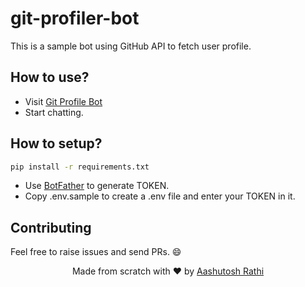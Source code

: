 # git-profiler-bot

This is a sample bot using GitHub API to fetch user profile.

## How to use?

- Visit [Git Profile Bot](http://t.me/git_profile_bot)
- Start chatting.

## How to setup?

```sh
pip install -r requirements.txt
```

- Use [BotFather](https://telegram.me/BotFather) to generate TOKEN.
- Copy .env.sample to create a .env file and enter your TOKEN in it.

## Contributing

Feel free to raise issues and send PRs. :smile:

<p align="center"> Made from scratch with ❤ by <a href="https://github.com/aashutoshrathi">Aashutosh Rathi</a></p>
